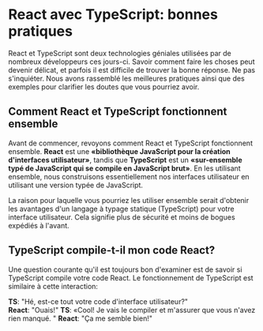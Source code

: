 # React avec TypeScript: bonnes pratiques

React et TypeScript sont deux technologies géniales utilisées par de nombreux développeurs ces jours-ci. Savoir comment faire les choses peut devenir délicat, et parfois il est difficile de trouver la bonne réponse. Ne pas s'inquiéter. Nous avons rassemblé les meilleures pratiques ainsi que des exemples pour clarifier les doutes que vous pourriez avoir.

## Comment React et TypeScript fonctionnent ensemble

Avant de commencer, revoyons comment React et TypeScript fonctionnent ensemble. **React** est une **«bibliothèque JavaScript pour la création d'interfaces utilisateur»**, tandis que **TypeScript** est un **«sur-ensemble typé de JavaScript qui se compile en JavaScript brut»**. En les utilisant ensemble, nous construisons essentiellement nos interfaces utilisateur en utilisant une version typée de JavaScript.

La raison pour laquelle vous pourriez les utiliser ensemble serait d'obtenir les avantages d'un langage à typage statique (TypeScript) pour votre interface utilisateur. Cela signifie plus de sécurité et moins de bogues expédiés à l'avant.

## TypeScript compile-t-il mon code React?

Une question courante qu'il est toujours bon d'examiner est de savoir si TypeScript compile votre code React. Le fonctionnement de TypeScript est similaire à cette interaction:<br/>

**TS**: "Hé, est-ce tout votre code d'interface utilisateur?"<br/>
**React**: "Ouais!"
**TS**: «Cool! Je vais le compiler et m'assurer que vous n'avez rien manqué. "
**React**: "Ça me semble bien!"